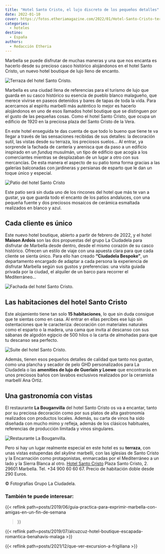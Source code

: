 ```yaml
---
title: "Hotel Santo Cristo, el lujo discreto de los pequeños detalles"
date: 2022-01-10
cover: https://fotos.etheriamagazine.com/2022/01/Hotel-Santo-Cristo-terraza.jpg
categories: 
  - hoteles
destino: 
  - España
authors: 
  - Redacción Etheria
---
```


Marbella se puede disfrutar de muchas maneras y una que nos encanta es hacerlo desde su precioso casco histórico alojándonos en el hotel Santo Cristo, un nuevo hotel boutique de lujo lleno de encanto.

![Terraza del hotel Santo Cristo.](https://fotos.etheriamagazine.com/2022/01/Hotel-Santo-Cristo-terraza.jpg "Terraza del hotel Santo Cristo.")

Marbella es una ciudad llena de referencias para el turismo de lujo que guarda en su 
casco histórico su esencia de pueblo blanco malagueño, que merece vivirse en paseos 
detenidos y bares de tapas de toda la vida. Para acercarnos al espíritu marbellí más 
auténtico lo mejor es hacerlo alojándonos en uno de esos llamados hotel boutique que se 
distinguen por el gusto de las pequeñas cosas. Como el hotel Santo Cristo, que ocupa un 
edificio de 1920 en la preciosa plaza del Santo Cristo de la Vera. 

En este hotel enseguida te das cuenta de que todo lo bueno que tiene te va llegar a 
través de las sensaciones recibidas de sus detalles: la decoración sutil, las vistas 
desde su terraza, los preciosos suelos… Al entrar, ya sorprende la fachada de cantería y 
arenisca que da paso a un edificio inspirado en un _funduq_ musulmán, un tipo de 
edificio que acogía a los comerciantes mientras se desplazaban de un lugar a otro con 
sus mercancías. De esta manera el aspecto de su patio toma forma gracias a las galerías 
balconadas con jardineras y persianas de esparto que le dan un toque único y especial. 

![Patio del hotel Santo Cristo](https://fotos.etheriamagazine.com/2022/01/Hotel-Santo-Cristo-Patio.jpg "Patio del hotel.")

Este patio será sin duda uno de los rincones del hotel que más te van a gustar, ya que 
guarda todo el encanto de los patios andaluces, con una pequeña fuente y dos preciosos 
mosaicos de cerámica esmaltada realizados en blanco y azul. 

## Cada cliente es único

Este nuevo hotel boutique, abierto a partir de febrero de 2022, y el hotel **Maison 
Ardois** son las dos propuestas del grupo La Ciudadela para disfrutar de Marbella desde 
dentro, desde el mismo corazón de su casco histórico. Ofrecen un estilo de viaje con una 
apuesta clara para que cada cliente se sienta único. Para ello han creado **“Ciudadela 
Bespoke”**, un departamento encargado de adaptar a cada persona la experiencia de 
disfrutar Marbella según sus gustos y preferencias: una visita guiada privada por la 
ciudad, el alquiler de un barco para recorrer el Mediterráneo… 

![Fachada del hotel Santo Cristo.](https://fotos.etheriamagazine.com/2022/01/Hotel-Santo-Cristo-exterior.jpg "Fachada del hotel Santo Cristo.")

## Las habitaciones del hotel Santo Cristo

Este alojamiento tiene tan solo **15 habitaciones**, lo que sin duda consigue que te 
sientas como en casa. Al entrar en ellas percibes ese lujo sin ostentaciones que le 
caracteriza: decoración con materiales naturales como el esparto o la madera, una cama 
que invita al descanso con sus sábanas de algodón egipcio de 500 hilos o la carta de 
almohadas para que tu descanso sea perfecto. 

![Suite del hotel Santo Cristo.](https://fotos.etheriamagazine.com/2022/01/Hotel-Santo-Cristo-Suite.jpg "Suite del hotel Santo Cristo.")

Además, tienen esos pequeños detalles de calidad que tanto nos gustan, como una plancha 
y secador de pelo GHD personalizados para La Ciudadela o las **amenities de lujo de 
Guerlain y Loewe** que encontrarás en unos preciosos baños con lavabos exclusivos 
realizados por la ceramista marbellí Ana Ortiz. 

## Una gastronomía con vistas

El restaurante **La Bouganvilla** del hotel Santo Cristo os va a encantar, tanto por su 
preciosa decoración como por sus platos de alta gastronomía realizados con productos 
locales. Además, su carta de vinos ha sido diseñada con mucho mimo y refleja, además de 
los clásicos habituales, referencias de producción limitada y vinos singulares. 

![Restaurante La Bouganvilla.](https://fotos.etheriamagazine.com/2022/01/Hotel-Santo-Cristo-Restaurante-La-Bouganvilla.jpg "Restaurante La Bouganvilla.")

Pero si hay un lugar realmente especial en este hotel es su **terraza**, con unas vistas 
estupendas del _skyline_ marbellí, con las iglesias de Santo Cristo y la Encarnación 
como protagonistas, enmarcadas por el Mediterráneo a un lado y la Sierra Blanca al otro. 
[Hotel Santo Cristo](https://laciudadelamarbella-sc.com/es) Plaza Santo Cristo, 2. 29601 
Marbella. Tel. +34 900 60 60 67. Precio de habitación doble desde 290 Euros. 

© Fotografías Grupo La Ciudadela. 

### También te puede interesar:

{{< reflink 
path=posts/2019/06/guia-practica-para-exprimir-marbella-con-amigas-en-un-fin-de-semana 
>}} 

{{< reflink 
path=posts/2019/07/alcuzcuz-hotel-boutique-escapada-romantica-benahavis-malaga >}} 

{{< reflink path=posts/2021/12/que-ver-excursion-a-frigiliana >}}
